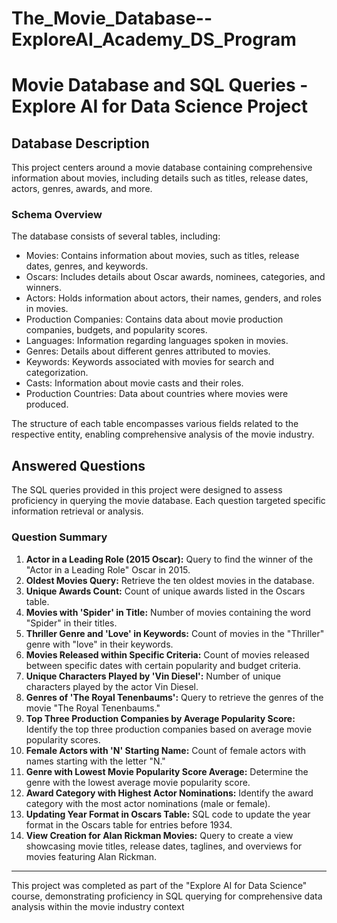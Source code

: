 # The_Movie_Database--ExploreAI_Academy_DS_Program
# Movie Database and SQL Queries - Explore AI for Data Science Project

## Database Description

This project centers around a movie database containing comprehensive information about movies, including details such as titles, release dates, actors, genres, awards, and more.

### Schema Overview

The database consists of several tables, including:

- Movies: Contains information about movies, such as titles, release dates, genres, and keywords.
- Oscars: Includes details about Oscar awards, nominees, categories, and winners.
- Actors: Holds information about actors, their names, genders, and roles in movies.
- Production Companies: Contains data about movie production companies, budgets, and popularity scores.
- Languages: Information regarding languages spoken in movies.
- Genres: Details about different genres attributed to movies.
- Keywords: Keywords associated with movies for search and categorization.
- Casts: Information about movie casts and their roles.
- Production Countries: Data about countries where movies were produced.

The structure of each table encompasses various fields related to the respective entity, enabling comprehensive analysis of the movie industry.

## Answered Questions

The SQL queries provided in this project were designed to assess proficiency in querying the movie database. Each question targeted specific information retrieval or analysis.

### Question Summary

1. **Actor in a Leading Role (2015 Oscar):** Query to find the winner of the "Actor in a Leading Role" Oscar in 2015.
2. **Oldest Movies Query:** Retrieve the ten oldest movies in the database.
3. **Unique Awards Count:** Count of unique awards listed in the Oscars table.
4. **Movies with 'Spider' in Title:** Number of movies containing the word "Spider" in their titles.
5. **Thriller Genre and 'Love' in Keywords:** Count of movies in the "Thriller" genre with "love" in their keywords.
6. **Movies Released within Specific Criteria:** Count of movies released between specific dates with certain popularity and budget criteria.
7. **Unique Characters Played by 'Vin Diesel':** Number of unique characters played by the actor Vin Diesel.
8. **Genres of 'The Royal Tenenbaums':** Query to retrieve the genres of the movie "The Royal Tenenbaums."
9. **Top Three Production Companies by Average Popularity Score:** Identify the top three production companies based on average movie popularity scores.
10. **Female Actors with 'N' Starting Name:** Count of female actors with names starting with the letter "N."
11. **Genre with Lowest Movie Popularity Score Average:** Determine the genre with the lowest average movie popularity score.
12. **Award Category with Highest Actor Nominations:** Identify the award category with the most actor nominations (male or female).
13. **Updating Year Format in Oscars Table:** SQL code to update the year format in the Oscars table for entries before 1934.
14. **View Creation for Alan Rickman Movies:** Query to create a view showcasing movie titles, release dates, taglines, and overviews for movies featuring Alan Rickman.

---

This project was completed as part of the "Explore AI for Data Science" course, demonstrating proficiency in SQL querying for comprehensive data analysis within the movie industry context
